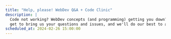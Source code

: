 ```yaml
---
title: "Help, please! WebDev Q&A + Code Clinic"
description: |
  Code not working? WebDev concepts (and programming) getting you down? On this stream, you
  get to bring us your questions and issues, and we'll do our best to answer and solve them!
scheduled_at: 2024-02-26 15:00:00
---
```

